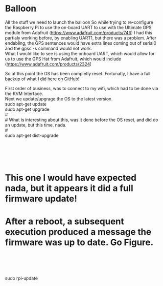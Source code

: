 # Balloon
All the stuff we need to launch the balloon
So while trying to re-configure the Raspberry Pi to use the on-board UART 
to use with the Ultimate GPS module from Adafruit  (https://www.adafruit.com/products/746)
I had this partialy working before, by enabling UART1, but there was a problem.
After endabling, the GPS sentences would have extra lines coming out of serial0 and the gpsc -s command would not work. <br />
What I would like to see is using the onboard UART, which would allow for us to use 
the GPS Hat from Adafruit, which would include (https://www.adafruit.com/products/2324)

<p>

So at this point the OS has been completly reset.
Fortunatly, I have a full backup of what I did here on GitHub!

First order of business, was to connect to my wifi, which had to be done via the KVM Interface. <br />
Next we update/upgrage the OS to the latest version.  <br />
sudo apt-get update  <br />
sudo apt-get upgrade  <br />
\# <br />
\# What is interesting about this, was it done before the OS reset, and did do an update, but this time, nada. <br />
\# <br />
sudo apt-get dist-upgrade <br />
# <br />
# This one I would have expected nada, but it appears it did a full firmware update! <br />
# After a reboot, a subsequent execution produced a message the firmware was up to date.  Go Figure.<br />
# <br />
sudo rpi-update <br />
